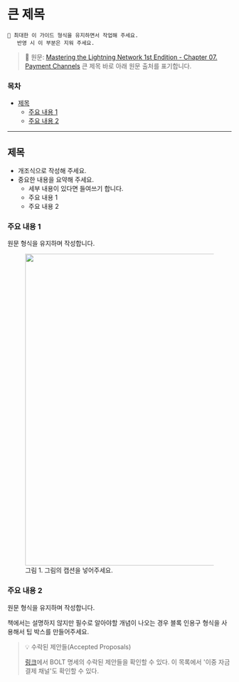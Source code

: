 # 큰 제목 <!-- omit in toc -->

```
🧡 최대한 이 가이드 형식을 유지하면서 작업해 주세요. 
   반영 시 이 부분은 지워 주세요.
```

> 📖 원문: [Mastering the Lightning Network 1st Endition - Chapter 07. Payment Channels](https://github.com/lnbook/lnbook/blob/develop/07_payment_channels.asciidoc) 큰 제목 바로 아래 원문 출처를 표기합니다. 

### 목차
- [제목](#제목)
  - [주요 내용 1](#주요-내용-1)
  - [주요 내용 2](#주요-내용-2)

---

## 제목

- 개조식으로 작성해 주세요.
- 중요한 내용을 요약해 주세요. 
  - 세부 내용이 있다면 들여쓰기 합니다.
  - 주요 내용 1
  - 주요 내용 2


### 주요 내용 1

원문 형식을 유지하며 작성합니다.

  <figure>
    <img src="https://github.com/lnbook/lnbook/raw/develop/images/mtln_0701.png" width="700">
    <br>
      그림 1. 그림의 캡션을 넣어주세요.
  </figure>

### 주요 내용 2

원문 형식을 유지하며 작성합니다.

책에서는 설명하지 않지만 필수로 알아야할 개념이 나오는 경우 블록 인용구 형식을 사용해서 팁 박스를 만들어주세요.
   
  > 💡 수락된 제안들(Accepted Proposals)
  > 
  > [링크](https://github.com/lightning/bolts/wiki/Lightning-Specification-1.1-Proposal-States)에서 BOLT 명세의 수락된 제안들을 확인할 수 있다. 이 목록에서 '이중 자금 결제 채널'도 확인할 수 있다.
